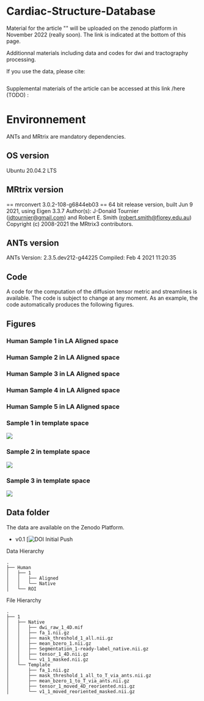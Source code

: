 # Cardiac-Structure-Database

Material for the article "" will be uploaded on the zenodo platform in November 2022 (really soon). The link is indicated at the bottom of this page. 

Additionnal materials including data and codes for dwi and tractography processing. 

If you use the data, please cite: 

```

```

Supplemental materials of the article can be accessed at this link /here (TODO) : 

# Environnement

ANTs and MRtrix are mandatory dependencies. 

## OS version

Ubuntu 20.04.2 LTS
 
## MRtrix version
== mrconvert 3.0.2-108-g6844eb03 ==
64 bit release version, built Jun  9 2021, using Eigen 3.3.7
Author(s): J-Donald Tournier (jdtournier@gmail.com) and Robert E. Smith (robert.smith@florey.edu.au)
Copyright (c) 2008-2021 the MRtrix3 contributors.

## ANTs version
ANTs Version: 2.3.5.dev212-g44225
Compiled: Feb  4 2021 11:20:35

## Code 

A code for the computation of the diffusion tensor metric and streamlines is available. The code is subject to change at any moment. 
As an example, the code automatically produces the following figures. 

## Figures


### Human Sample 1 in LA Aligned space

### Human Sample 2 in LA Aligned space

### Human Sample 3 in LA Aligned space

### Human Sample 4 in LA Aligned space

### Human Sample 5 in LA Aligned space


### Sample 1 in template space
![](Figures/XX.png)
### Sample 2 in template space
![](Figures/XX.png)
### Sample 3 in template space
![](Figures/X.png)


## Data folder

The data are available on the Zenodo Platform.

* v0.1 [![DOI]() Initial Push 


Data Hierarchy

```
.
├── Human
│   ├── 1
│   │   ├── Aligned
│   │   └── Native
│   └── ROI

```


File Hierarchy 

```
.
├── 1
│   ├── Native
│   │   ├── dwi_raw_1_4D.mif
│   │   ├── fa_1.nii.gz
│   │   ├── mask_threshold_1_all.nii.gz
│   │   ├── mean_bzero_1.nii.gz
│   │   ├── Segmentation_1-ready-label_native.nii.gz
│   │   ├── tensor_1_4D.nii.gz
│   │   └── v1_1_masked.nii.gz
│   └── Template
│       ├── fa_1.nii.gz
│       ├── mask_threshold_1_all_to_T_via_ants.nii.gz
│       ├── mean_bzero_1_to_T_via_ants.nii.gz
│       ├── tensor_1_moved_4D_reoriented.nii.gz
│       └── v1_1_moved_reoriented_masked.nii.gz


```


